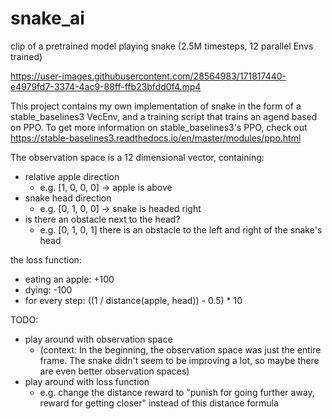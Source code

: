 # snake_ai

clip of a pretrained model playing snake (2.5M timesteps, 12 parallel Envs trained)


https://user-images.githubusercontent.com/28564983/171817440-e4979fd7-3374-4ac9-88ff-ffb23bfdd0f4.mp4

This project contains my own implementation of snake in the form of a stable_baselines3 VecEnv, and a training script that trains an agend based on PPO.
To get more information on stable_baselines3's PPO, check out https://stable-baselines3.readthedocs.io/en/master/modules/ppo.html


The observation space is a 12 dimensional vector, containing:
- relative apple direction 
  - e.g. [1, 0, 0, 0] -> apple is above
- snake head direction 
  - e.g. [0, 1, 0, 0] -> snake is headed right
- is there an obstacle next to the head? 
  - e.g. [0, 1, 0, 1] there is an obstacle to the left and right of the snake's head

the loss function:
- eating an apple: +100
- dying: -100
- for every step: ((1 / distance(apple, head)) - 0.5) * 10

TODO:
- play around with observation space
  - (context: In the beginning, the observation space was just the entire frame. The snake didn't seem to be improving a lot, so maybe there are even better observation spaces)
- play around with loss function
  - e.g. change the distance reward to "punish for going further away, reward for getting closer" instead of this distance formula
